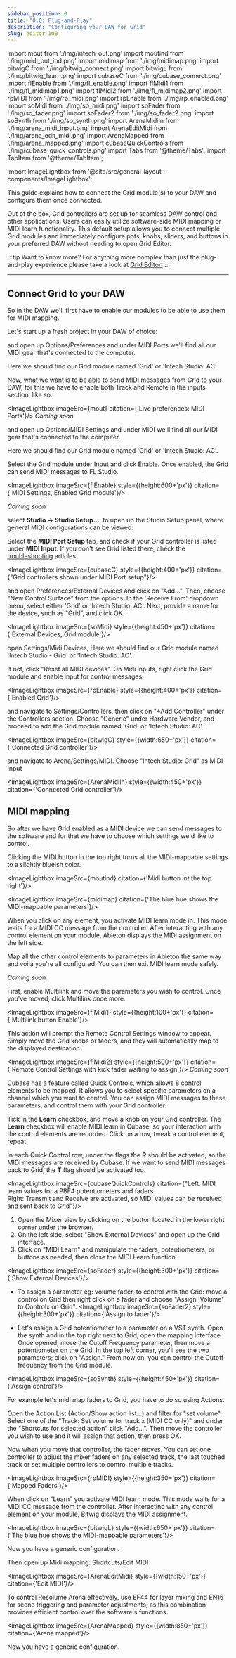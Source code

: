 ```yaml
---
sidebar_position: 0
title: "0.0: Plug-and-Play"
description: "Configuring your DAW for Grid"
slug: editor-100
---
```


import mout from './img/intech_out.png'
import moutind from './img/midi_out_ind.png'
import midimap from './img/midimap.png'
import bitwigC from './img/bitwig_connect.png'
import bitwigL from './img/bitwig_learn.png'
import cubaseC from './img/cubase_connect.png'
import flEnable from './img/fl_enable.png'
import flMidi1 from './img/fl_midimap1.png'
import flMidi2 from './img/fl_midimap2.png'
import rpMIDI from './img/rp_midi.png'
import rpEnable from './img/rp_enabled.png'
import soMidi from './img/so_midi.png'
import soFader from './img/so_fader.png'
import soFader2 from './img/so_fader2.png'
import soSynth from './img/so_synth.png'
import ArenaMidiIn from './img/arena_midi_input.png'
import ArenaEditMidi from './img/arena_edit_midi.png'
import ArenaMapped from './img/arena_mapped.png'
import cubaseQuickControls from './img/cubase_quick_controls.png'
import Tabs from '@theme/Tabs';
import TabItem from '@theme/TabItem';


import ImageLightbox from '@site/src/general-layout-components/ImageLightbox';

This guide explains how to connect the Grid module(s) to your DAW and configure them once connected.

Out of the box, Grid controllers are set up for seamless DAW control and other applications. Users can easily utilize software-side MIDI mapping or MIDI learn functionality. 
This default setup allows you to connect multiple Grid modules and immediately configure pots, knobs, sliders, and buttons in your preferred DAW without needing to open Grid Editor.

:::tip Want to know more?
For anything more complex than just the plug-and-play experience please take a look at [Grid Editor!](/docs/guides/grid/grid-basic/1-first-changes.md)
:::


---

## Connect Grid to your DAW


So in the DAW we'll first have to enable our modules to be able to use them for MIDI mapping.

Let's start up a fresh project in your DAW of choice:

<Tabs queryString="DAW" groupId="DAW">
  <TabItem value="Ableton" label="Ableton" default>
  
and open up Options/Preferences and under MIDI Ports we'll find all our MIDI gear that's connected to the computer.

Here we should find our Grid module named 'Grid' or 'Intech Studio: AC'.

Now, what we want is to be able to send MIDI messages from Grid to your DAW, for this     we have to enable both Track and Remote in the inputs section, like so.

<ImageLightbox imageSrc={mout} citation={'Live preferences: MIDI Ports'}/>
  </TabItem>
  <TabItem value="Logic" label="Logic" default>
  <em>Coming soon</em>
  </TabItem>
  <TabItem value="FL" label="FL Studio" default>
 
   
  and open up Options/MIDI Settings and under MIDI we'll find all our MIDI gear that's connected to the computer.

  Here we should find our Grid module named 'Grid' or 'Intech Studio: AC'.

  Select the Grid module under Input and click Enable. Once enabled, the Grid can send MIDI messages to FL Studio.

  <ImageLightbox imageSrc={flEnable} style={{height:600+'px'}} citation={'MIDI Settings, Enabled Grid module'}/>
  
  </TabItem>
      <TabItem value="ProTools" label="ProTools" default>
  <em>Coming soon</em>
  </TabItem>
    <TabItem value="Cubase" label="Cubase" default>

select **Studio -> Studio Setup...**, to upen up the Studio Setup panel, where general MIDI configurations can be viewed.

Select the **MIDI Port Setup** tab, and check if your Grid controller is listed under **MIDI Input**. If you don't see Grid listed there, check the [troubleshooting](/guides/troubleshooting) articles.

<ImageLightbox imageSrc={cubaseC} style={{height:400+'px'}} citation={"Grid controllers shown under MIDI Port setup"}/>
  </TabItem>
    <TabItem value="Studio One" label="Studio One" default>
  
and open Preferences/External Devices and click on "Add...". Then, choose "New Control Surface" from the options. In the 'Receive From' dropdown menu, select either 'Grid' or 'Intech Studio: AC'. Next, provide a name for the device, such as "Grid", and click OK.

  <ImageLightbox imageSrc={soMidi} style={{height:450+'px'}} citation={'External Devices, Grid module'}/>


  </TabItem>
      <TabItem value="Reaper" label="Reaper" default>
  
  open Settings/Midi Devices, Here we should find our Grid module named 'Intech Studio - Grid' or 'Intech Studio: AC'.


  If not, click "Reset all MIDI devices".
  On Midi inputs, right click the Grid module and enable input for control messages.




  <ImageLightbox imageSrc={rpEnable} style={{height:400+'px'}} citation={'Enabled Grid'}/>
  </TabItem>
    <TabItem value="Bitwig" label="Bitwig" default>
    
  and navigate to Settings/Controllers, then click on "+Add Controller" under the Controllers section. Choose "Generic" under Hardware Vendor, and proceed to add the Grid module named 'Grid' or 'Intech Studio: AC'.  


  <ImageLightbox imageSrc={bitwigC} style={{width:650+'px'}} citation={'Connected Grid controller'}/>

  </TabItem>
    <TabItem value="Arena" label="Arena" default>
    
  and navigate to Arena/Settings/MIDI. Choose "Intech Studio: Grid" as MIDI Input   


  <ImageLightbox imageSrc={ArenaMidiIn} style={{width:450+'px'}} citation={'Connected Grid controller'}/>

  </TabItem>


  </Tabs>





## MIDI mapping

So after we have Grid enabled as a MIDI device we can send messages to the software and for that we have to choose which settings we'd like to control. 

<Tabs queryString="DAW" groupId="DAW">
  <TabItem value="Ableton" label="Ableton" default>

  Clicking the MIDI button in the top right turns all the MIDI-mappable settings to a slightly blueish color. 

  <ImageLightbox imageSrc={moutind} citation={'Midi button int the top right'}/>

  <ImageLightbox imageSrc={midimap} citation={'The blue hue shows the MIDI-mappable parameters'}/>

  When you click on any element, you activate MIDI learn mode in. This mode waits for a MIDI CC message from the controller. After interacting with any control element on your module, Ableton displays the MIDI assignment on the left side.

  Map all the other control elements to parameters in Ableton the same way and voilá you're all configured. You can then exit MIDI learn mode safely.

  </TabItem>
  <TabItem value="Logic" label="Logic" default>
  <em>Coming soon</em>
  </TabItem>
  <TabItem value="FL" label="FL Studio" default>

  First, enable Multilink and move the parameters you wish to control. Once you've moved, click Multilink once more. 
  
  <ImageLightbox imageSrc={flMidi1} style={{height:100+'px'}} citation={'Multilink button Enable'}/>

  This action will prompt the Remote Control Settings window to appear. Simply move the Grid knobs or faders, and they will automatically map to the displayed destination.

  <ImageLightbox imageSrc={flMidi2} style={{height:500+'px'}} citation={'Remote Control Settings with kick fader waiting to assign'}/>
  </TabItem>
      <TabItem value="ProTools" label="ProTools" default>
  <em>Coming soon</em>
  </TabItem>
    <TabItem value="Cubase" label="Cubase" default>

Cubase has a feature called Quick Controls, which allows 8 control elements to be mapped. It allows you to select specific parameters on a channel which you want to control. You can assign MIDI messages to these parameters, and control them with your Grid controller.

Tick in the **Learn** checkbox, and move a knob on your Grid controller. The **Learn** checkbox will enable MIDI learn in Cubase, so your interaction with the control elements are recorded. Click on a row, tweak a control element, repeat.

In each Quick Control row, under the flags the **R** should be activated, so the MIDI messages are received by Cubase. If we want to send MIDI messages back to Grid, the **T** flag should be activated too.

<ImageLightbox imageSrc={cubaseQuickControls} citation={"Left: MIDI learn values for a PBF4 potentiometers and faders  <br> Right: Transmit and Receive are activated, so MIDI values can be received and sent back to Grid"}/>

  </TabItem>
    <TabItem value="Studio One" label="Studio One" default>
  

  1. Open the Mixer view by clicking on the button located in the lower right corner under the browser.
  2. On the left side, select "Show External Devices" and open up the Grid interface.
  3. Click on "MIDI Learn" and manipulate the faders, potentiometers, or buttons as needed, then close the MIDI Learn function.
  
  <ImageLightbox imageSrc={soFader} style={{height:300+'px'}} citation={'Show External Devices'}/>
  
  - To assign a parameter eg: volume fader, to control with the Grid: move a control on Grid then right click on a fader and choose "Assign 'Volume' to Controlx on Grid".
    <ImageLightbox imageSrc={soFader2} style={{height:300+'px'}} citation={'Assign to fader'}/>

  - Let's assign a Grid potentiometer to a parameter on a VST synth.
  Open the synth and in the top right next to Grid, open the mapping interface. Once opened, move the Cutoff Frequency parameter, then move a potentiometer on the Grid. In the top left corner, you'll see the two parameters; click on "Assign." From now on, you can control the Cutoff frequency from the Grid module.

  <ImageLightbox imageSrc={soSynth} style={{height:450+'px'}} citation={'Assign control'}/>


  </TabItem>
      <TabItem value="Reaper" label="Reaper" default>
  
  For example let's midi map faders to Grid, you have to do so using Actions. 

  Open the Action List (Action/Show action list...) and filter for "set volume". Select one of the "Track: Set volume for track x (MIDI CC only)" and under the "Shortcuts for selected action" click "Add...". Then move the controller you wish to use and it will assign that action, then press OK.
  
   Now when you move that controller, the fader moves. You can set one controller to adjust the mixer faders on any selected track, the last touched track or set multiple controllers to control multiple tracks.

  <ImageLightbox imageSrc={rpMIDI} style={{height:350+'px'}} citation={'Mapped Faders'}/>
  </TabItem>
      <TabItem value="Bitwig" label="Bitwig" default>

  When click on "Learn" you activate MIDI learn mode. This mode waits for a MIDI CC message from the controller. After interacting with any control element on your module, Bitwig displays the MIDI assignment.

  <ImageLightbox imageSrc={bitwigL} style={{width:650+'px'}} citation={'The blue hue shows the MIDI-mappable parameters'}/>

  Now you have a generic configuration.
  </TabItem>

  <TabItem value="Arena" label="Arena" default>

  Then open up Midi mapping: Shortcuts/Edit MIDI

  <ImageLightbox imageSrc={ArenaEditMidi} style={{width:150+'px'}} citation={'Edit MIDI'}/>

  
  To control Resolume Arena effectively, use EF44 for layer mixing and EN16 for scene triggering and parameter adjustments, as this combination provides efficient control over the software's functions. 

  <ImageLightbox imageSrc={ArenaMapped} style={{width:850+'px'}} citation={'Arena mapped'}/>


  Now you have a generic configuration.
  </TabItem>
  </Tabs>
